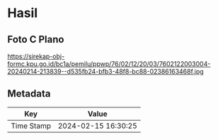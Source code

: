 # Hasil

## Foto C Plano

https://sirekap-obj-formc.kpu.go.id/bc1a/pemilu/ppwp/76/02/12/20/03/7602122003004-20240214-213839--d535fb24-bfb3-48f8-bc88-02386163468f.jpg


## Metadata

| Key        | Value               |
| ---------- | ------------------- |
| Time Stamp | 2024-02-15 16:30:25 |



